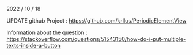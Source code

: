 2022 / 10 / 18

UPDATE github Project : https://github.com/krllus/PeriodicElementView

Information about the question : https://stackoverflow.com/questions/51543150/how-do-i-put-multiple-texts-inside-a-button
